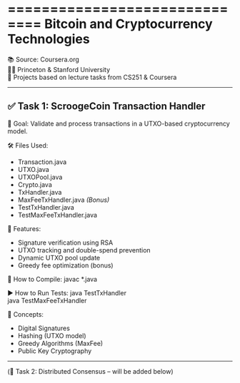 ==============================
Bitcoin and Cryptocurrency Technologies
==============================
📚 Source: Coursera.org  
👨‍🏫 Princeton & Stanford University  
💼 Projects based on lecture tasks from CS251 & Coursera

---

✅ Task 1: ScroogeCoin Transaction Handler  
------------------------------------------
📌 Goal: Validate and process transactions in a UTXO-based cryptocurrency model.

🛠 Files Used:
- Transaction.java
- UTXO.java
- UTXOPool.java
- Crypto.java
- TxHandler.java
- MaxFeeTxHandler.java *(Bonus)*
- TestTxHandler.java
- TestMaxFeeTxHandler.java

🎯 Features:
- Signature verification using RSA
- UTXO tracking and double-spend prevention
- Dynamic UTXO pool update
- Greedy fee optimization (bonus)

📁 How to Compile:
javac *.java

▶️ How to Run Tests:
java TestTxHandler  
java TestMaxFeeTxHandler

🧠 Concepts:
- Digital Signatures
- Hashing (UTXO model)
- Greedy Algorithms (MaxFee)
- Public Key Cryptography

---

(📝 Task 2: Distributed Consensus – will be added below)

